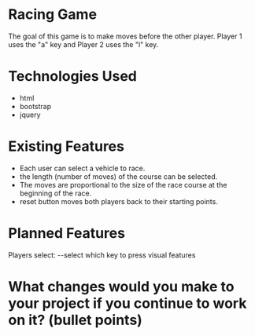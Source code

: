 # Racing Game
The goal of this game is to make moves before the other player. Player 1 uses the "a" key and Player 2 uses the "l" key.

# Technologies Used

  * html
  * bootstrap
  * jquery

# Existing Features

  * Each user can select a vehicle to race.
  * the length (number of moves) of the course can be selected.
  * The moves are proportional to the size of the race course at the beginning of the race.
  * reset button moves both players back to their starting points.

# Planned Features

  Players select:
  --select which key to press
  visual features


# What changes would you make to your project if you continue to work on it? (bullet points)
